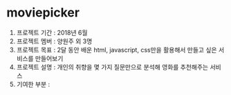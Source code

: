 # moviepicker

1. 프로젝트 기간 : 2018년 6월
2. 프로젝트 멤버 : 양원주 외 3명
3. 프로젝트 목표 : 2달 동안 배운 html, javascript, css만을 활용해서 만들고 싶은 서비스를 만들어보기
3. 프로젝트 설명 : 개인의 취향을 몇 가지 질문만으로 분석해 영화를 추천해주는 서비스
4. 기여한 부분 : 
